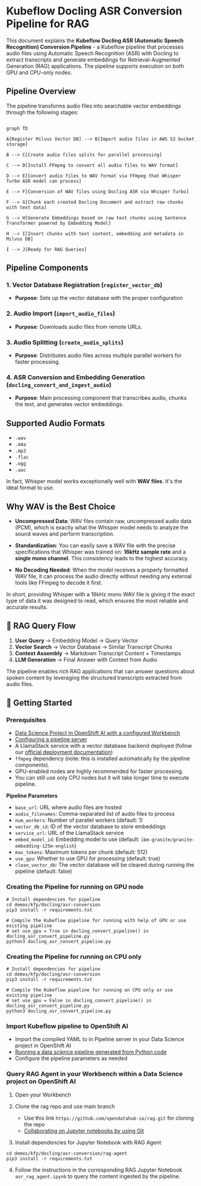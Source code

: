 # Kubeflow Docling ASR Conversion Pipeline for RAG

  

This document explains the **Kubeflow Docling ASR (Automatic Speech Recognition) Conversion Pipeline** - a Kubeflow pipeline that processes audio files using Automatic Speech Recognition (ASR) with Docling to extract transcripts and generate embeddings for Retrieval-Augmented Generation (RAG) applications. The pipeline supports execution on both GPU and CPU-only nodes.

 
## Pipeline Overview
The pipeline transforms audio files into searchable vector embeddings through the following stages:

```mermaid

graph TD

A[Register Milvus Vector DB] --> B[Import audio files in AWS S3 bucket storage]

B --> C[Create audio files splits for parallel processing]

C --> D[Install FFmpeg to convert all audio files to WAV format]

D --> E[Convert audio files to WAV format via FFmpeg that Whisper Turbo ASR model can process]

E --> F[Conversion of WAV files using Docling ASR via Whisper Turbo]

F --> G[Chunk each created Docling Document and extract raw chunks with text data]

G --> H[Generate Embeddings based on raw text chunks using Sentence Transformer powered by Embedding Model]

H --> I[Insert chunks with text content, embedding and metadata in Milvus DB]

I --> J[Ready for RAG Queries]
```

  

## Pipeline Components

### 1. **Vector Database Registration** (`register_vector_db`)
-  **Purpose**: Sets up the vector database with the proper configuration
  
### 2. **Audio Import** (`import_audio_files`)
-  **Purpose**: Downloads audio files from remote URLs.

### 3. **Audio Splitting** (`create_audio_splits`)
-  **Purpose**: Distributes audio files across multiple parallel workers for faster processing.

### 4. **ASR Conversion and Embedding Generation** (`docling_convert_and_ingest_audio`)
-  **Purpose**: Main processing component that transcribes audio, chunks the text, and generates vector embeddings.

  

  

## Supported Audio Formats

-  `.wav`
-  `.m4a`
-  `.mp3`
-  `.flac`
-  `.ogg`
-  `.aac`

In fact, Whisper model works exceptionally well with **WAV files**. It's the ideal format to use.

## Why WAV is the Best Choice

-  **Uncompressed Data**: WAV files contain raw, uncompressed audio data (PCM), which is exactly what the Whisper model needs to analyze the sound waves and perform transcription.

-  **Standardization**: You can easily save a WAV file with the precise specifications that Whisper was trained on: **16kHz sample rate** and a **single mono channel**. This consistency leads to the highest accuracy.

-  **No Decoding Needed**: When the model receives a properly formatted WAV file, it can process the audio directly without needing any external tools like FFmpeg to decode it first.

In short, providing Whisper with a 16kHz mono WAV file is giving it the exact type of data it was designed to read, which ensures the most reliable and accurate results.

  
## 🔄 RAG Query Flow
1.  **User Query** → Embedding Model → Query Vector
2.  **Vector Search** → Vector Database → Similar Transcript Chunks
3.  **Context Assembly** → Markdown Transcript Content + Timestamps
4.  **LLM Generation** → Final Answer with Context from Audio

The pipeline enables rich RAG applications that can answer questions about spoken content by leveraging the structured transcripts extracted from audio files.

  

  

## 🚀 Getting Started
### Prerequisites

- [Data Science Project in OpenShift AI with a configured Workbench](https://docs.redhat.com/en/documentation/red_hat_openshift_ai_cloud_service/1/html/getting_started)
- [Configuring a pipeline server](https://docs.redhat.com/en/documentation/red_hat_openshift_ai_self-managed/latest/html/working_with_data_science_pipelines/managing-data-science-pipelines_ds-pipelines#configuring-a-pipeline-server_ds-pipelines)
- A LlamaStack service with a vector database backend deployed (follow our [official deployment documentation](https://github.com/opendatahub-io/rag/blob/main/DEPLOYMENT.md))
-  `ffmpeg` dependency (note: this is installed automatically by the pipeline components).
- GPU-enabled nodes are highly recommended for faster processing.
- You can still use only CPU nodes but it will take longer time to execute pipeline.

  

**Pipeline Parameters**
-  `base_url`: URL where audio files are hosted
-  `audio_filenames`: Comma-separated list of audio files to process
-  `num_workers`: Number of parallel workers (default: 1)
-  `vector_db_id`: ID of the vector database to store embeddings
-  `service_url`: URL of the LlamaStack service
-  `embed_model_id`: Embedding model to use (default: `ibm-granite/granite-embedding-125m-english`)
-  `max_tokens`: Maximum tokens per chunk (default: 512)
-  `use_gpu`: Whether to use GPU for processing (default: true)
-  `clean_vector_db`: The vector database will be cleared during running the pipeline (default: false)

  
### Creating the Pipeline for running on GPU node


```
# Install dependencies for pipeline
cd demos/kfp/docling/asr-conversion
pip3 install -r requirements.txt

# Compile the Kubeflow pipeline for running with help of GPU or use existing pipeline
# set use_gpu = True in docling_convert_pipeline() in docling_asr_convert_pipeline.py
python3 docling_asr_convert_pipeline.py
```

  

### Creating the Pipeline for running on CPU only
```
# Install dependencies for pipeline
cd demos/kfp/docling/asr-conversion
pip3 install -r requirements.txt

# Compile the Kubeflow pipeline for running on CPU only or use existing pipeline
# set use_gpu = False in docling_convert_pipeline() in docling_asr_convert_pipeline.py
python3 docling_asr_convert_pipeline.py
```

  

  

### Import Kubeflow pipeline to OpenShift AI
- Import the compiled YAML to in Pipeline server in your Data Science project in OpenShift AI
- [Running a data science pipeline generated from Python code](https://docs.redhat.com/en/documentation/red_hat_openshift_ai_cloud_service/1/html/openshift_ai_tutorial_-_fraud_detection_example/implementing-pipelines#running-a-pipeline-generated-from-python-code)
- Configure the pipeline parameters as needed

  


### Query RAG Agent in your Workbench within a Data Science project on OpenShift AI
1. Open your Workbench
2. Clone the rag repo and use main branch
	- Use this link `https://github.com/opendatahub-io/rag.git` for cloning the repo
	- [Collaborating on Jupyter notebooks by using Git](https://docs.redhat.com/en/documentation/red_hat_openshift_ai_cloud_service/1/html/working_with_connected_applications/using_basic_workbenches#collaborating-on-jupyter-notebooks-by-using-git_connected-apps)

  

3. Install dependencies for Jupyter Notebook with RAG Agent
```
cd demos/kfp/docling/asr-conversion/rag-agent
pip3 install -r requirements.txt
```

4. Follow the instructions in the corresponding RAG Jupyter Notebook `asr_rag_agent.ipynb` to query the content ingested by the pipeline.